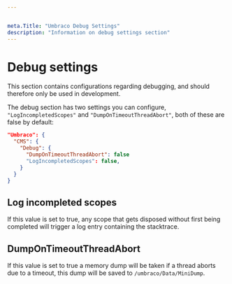 ```yaml
---


meta.Title: "Umbraco Debug Settings"
description: "Information on debug settings section"
---
```


# Debug settings

This section contains configurations regarding debugging, and should therefore only be used in development.

The debug section has two settings you can configure, `"LogIncompletedScopes"` and `"DumpOnTimeoutThreadAbort"`, both of these are false by default:

```json
"Umbraco": {
  "CMS": {
    "Debug": {
      "DumpOnTimeoutThreadAbort": false
      "LogIncompletedScopes": false,
    }
  }
}
```

## Log incompleted scopes

If this value is set to true, any scope that gets disposed without first being completed will trigger a log entry containing the stacktrace.

## DumpOnTimeoutThreadAbort

If this value is set to true a memory dump will be taken if a thread aborts due to a timeout, this dump will be saved to `/umbraco/Data/MiniDump`.

